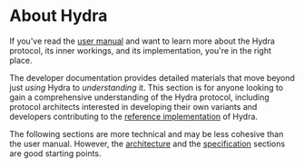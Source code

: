 # About Hydra

If you've read the [user manual](../index.md) and want to learn more about the Hydra protocol, its inner workings, and its implementation, you're in the right place.

The developer documentation provides detailed materials that move beyond just _using_ Hydra to _understanding_ it. This section is for anyone looking to gain a comprehensive understanding of the Hydra protocol, including protocol architects interested in developing their own variants and developers contributing to the [reference implementation](https://github.com/cardano-scaling/hydra) of Hydra.

The following sections are more technical and may be less cohesive than the user manual. However, the [architecture](./dev/architecture) and the [specification](./dev/specification) sections are good starting points.
